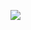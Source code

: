 ![](https://media.githubusercontent.com/media/dyzz/dyzz.github.io/master/images/RallyingStroke1.png)